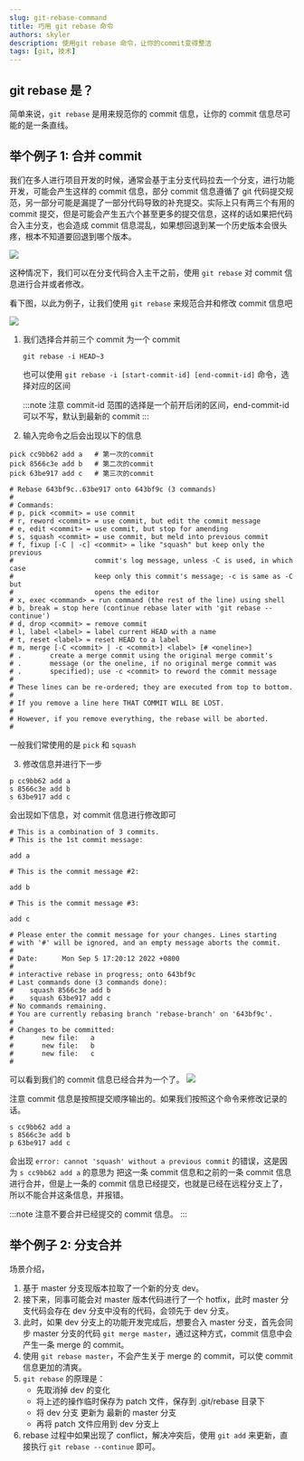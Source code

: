 ```yaml
---
slug: git-rebase-command
title: 巧用 git rebase 命令
authors: skyler
description: 使用git rebase 命令，让你的commit变得整洁
tags: [git, 技术]
---
```


## git rebase 是？

简单来说，`git rebase` 是用来规范你的 commit 信息，让你的 commit 信息尽可能的是一条直线。

## 举个例子 1: 合并 commit

我们在多人进行项目开发的时候，通常会基于主分支代码拉去一个分支，进行功能开发，可能会产生这样的 commit 信息，部分 commit 信息遵循了 git 代码提交规范，另一部分可能是漏提了一部分代码导致的补充提交。实际上只有两三个有用的 commit 提交，但是可能会产生五六个甚至更多的提交信息，这样的话如果把代码合入主分支，也会造成 commit 信息混乱，如果想回退到某一个历史版本会很头疼，根本不知道要回退到哪个版本。

<!-- truncate -->

![](https://cdn.jsdelivr.net/gh/Skylerliutian/oss-img@main/uPic/2022-09-05-17-PeGCxP-fAouQk.png)

这种情况下，我们可以在分支代码合入主干之前，使用 `git rebase` 对 commit 信息进行合并或者修改。

看下图，以此为例子，让我们使用 `git rebase` 来规范合并和修改 commit 信息吧

![](https://cdn.jsdelivr.net/gh/Skylerliutian/oss-img@main/uPic/2022-09-05-17-OxKQsc-9r4YER.png)

1. 我们选择合并前三个 commit 为一个 commit

   `git rebase -i HEAD~3`

   也可以使用 `git rebase -i [start-commit-id] [end-commit-id]` 命令，选择对应的区间

   :::note
   注意 commit-id 范围的选择是一个前开后闭的区间，end-commit-id 可以不写，默认到最新的 commit
   :::

2. 输入完命令之后会出现以下的信息

```shell
pick cc9bb62 add a   # 第一次的commit
pick 8566c3e add b   # 第二次的commit
pick 63be917 add c   # 第三次的commit

# Rebase 643bf9c..63be917 onto 643bf9c (3 commands)
#
# Commands:
# p, pick <commit> = use commit
# r, reword <commit> = use commit, but edit the commit message
# e, edit <commit> = use commit, but stop for amending
# s, squash <commit> = use commit, but meld into previous commit
# f, fixup [-C | -c] <commit> = like "squash" but keep only the previous
#                    commit's log message, unless -C is used, in which case
#                    keep only this commit's message; -c is same as -C but
#                    opens the editor
# x, exec <command> = run command (the rest of the line) using shell
# b, break = stop here (continue rebase later with 'git rebase --continue')
# d, drop <commit> = remove commit
# l, label <label> = label current HEAD with a name
# t, reset <label> = reset HEAD to a label
# m, merge [-C <commit> | -c <commit>] <label> [# <oneline>]
# .       create a merge commit using the original merge commit's
# .       message (or the oneline, if no original merge commit was
# .       specified); use -c <commit> to reword the commit message
#
# These lines can be re-ordered; they are executed from top to bottom.
#
# If you remove a line here THAT COMMIT WILL BE LOST.
#
# However, if you remove everything, the rebase will be aborted.
#
```

一般我们常使用的是 `pick` 和 `squash`

3. 修改信息并进行下一步

```shell
p cc9bb62 add a
s 8566c3e add b
s 63be917 add c
```

会出现如下信息，对 commit 信息进行修改即可

```shell
# This is a combination of 3 commits.
# This is the 1st commit message:

add a

# This is the commit message #2:

add b

# This is the commit message #3:

add c

# Please enter the commit message for your changes. Lines starting
# with '#' will be ignored, and an empty message aborts the commit.
#
# Date:      Mon Sep 5 17:20:12 2022 +0800
#
# interactive rebase in progress; onto 643bf9c
# Last commands done (3 commands done):
#    squash 8566c3e add b
#    squash 63be917 add c
# No commands remaining.
# You are currently rebasing branch 'rebase-branch' on '643bf9c'.
#
# Changes to be committed:
#       new file:   a
#       new file:   b
#       new file:   c
#
```

可以看到我们的 commit 信息已经合并为一个了。
![](https://cdn.jsdelivr.net/gh/Skylerliutian/oss-img@main/uPic/2022-09-05-17-vtRqCI-exfHN6.png)

注意 commit 信息是按照提交顺序输出的。如果我们按照这个命令来修改记录的话。

```shell
s cc9bb62 add a
s 8566c3e add b
p 63be917 add c
```

会出现 `error: cannot 'squash' without a previous commit` 的错误，这是因为 `s cc9bb62 add a` 的意思为 把这一条 commit 信息和之前的一条 commit 信息进行合并，但是上一条的 commit 信息已经提交，也就是已经在远程分支上了，所以不能合并这条信息，并报错。

:::note
注意不要合并已经提交的 commit 信息。
:::

## 举个例子 2: 分支合并

场景介绍，

1. 基于 master 分支现版本拉取了一个新的分支 dev。
2. 接下来，同事可能会对 master 版本代码进行了一个 hotfix，此时 master 分支代码会存在 dev 分支中没有的代码，会领先于 dev 分支。
3. 此时，如果 dev 分支上的功能开发完成后，想要合入 master 分支，首先会同步 master 分支的代码 `git merge master`，通过这种方式，commit 信息中会产生一条 merge 的 commit。
4. 使用 `git rebase master`，不会产生关于 merge 的 commit，可以使 commit 信息更加的清爽。
5. `git rebase` 的原理是：
   - 先取消掉 dev 的变化
   - 将上述的操作临时保存为 patch 文件，保存到 .git/rebase 目录下
   - 将 dev 分支 更新为 最新的 master 分支
   - 再将 patch 文件应用到 dev 分支上
6. rebase 过程中如果出现了 conflict，解决冲突后，使用 `git add` 来更新，直接执行 `git rebase --continue` 即可。
